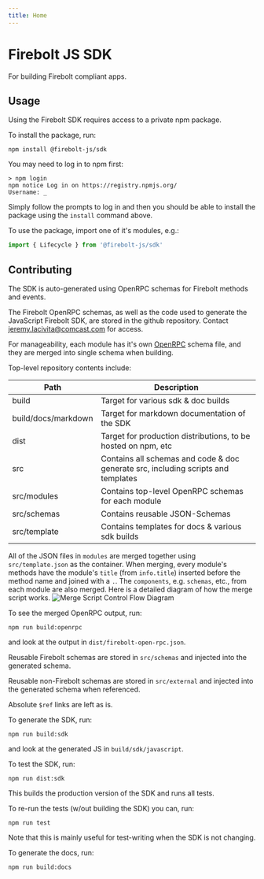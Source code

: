 ```yaml
---
title: Home
---
```

# Firebolt JS SDK
For building Firebolt compliant apps.

## Usage
Using the Firebolt SDK requires access to a private npm package.

To install the package, run:

```
npm install @firebolt-js/sdk
```

You may need to log in to npm first:

```
> npm login
npm notice Log in on https://registry.npmjs.org/
Username: _
```

Simply follow the prompts to log in and then you should be able to install the package using the `install` command above.


To use the package, import one of it's modules, e.g.:

```js
import { Lifecycle } from '@firebolt-js/sdk'
```

## Contributing
The SDK is auto-generated using OpenRPC schemas for Firebolt methods and events.

The Firebolt OpenRPC schemas, as well as the code used to generate the JavaScript Firebolt SDK, are stored in the github repository. Contact [jeremy.lacivita@comcast.com](mailto:jeremy.lacivita@comcast.com) for access.

For manageability, each module has it's own [OpenRPC](https://spec.open-rpc.org) schema file, and they are merged into single schema when building.

Top-level repository contents include:

| Path | Description |
|------|-------------|
| build | Target for various sdk & doc builds |
| build/docs/markdown | Target for markdown documentation of the SDK |
| dist | Target for production distributions, to be hosted on npm, etc |
| src | Contains all schemas and code & doc generate src, including scripts and templates
| src/modules| Contains top-level OpenRPC schemas for each module |
| src/schemas| Contains reusable JSON-Schemas |
| src/template| Contains templates for docs & various sdk builds |


All of the JSON files in `modules` are merged together using `src/template.json` as the container. When merging, every module's methods have the module's `title` (from `info.title`) inserted before the method name and joined with a `.`. The `components`, e.g. `schemas`, etc., from each module are also merged. Here is a detailed diagram of how the merge script works.
![Merge Script Control Flow Diagram](./merge-script-control-flow.svg)

To see the merged OpenRPC output, run:

```
npm run build:openrpc
```

and look at the output in `dist/firebolt-open-rpc.json`.

Reusable Firebolt schemas are stored in `src/schemas` and injected into the generated schema.

Reusable non-Firebolt schemas are stored in `src/external` and injected into the generated schema when referenced.

Absolute `$ref` links are left as is.

To generate the SDK, run:

```
npm run build:sdk
```

and look at the generated JS in `build/sdk/javascript`.

To test the SDK, run:

```
npm run dist:sdk
```

This builds the production version of the SDK and runs all tests.

To re-run the tests (w/out building the SDK) you can, run:

```
npm run test
```

Note that this is mainly useful for test-writing when the SDK is not changing.

To generate the docs, run:

```
npm run build:docs
```

